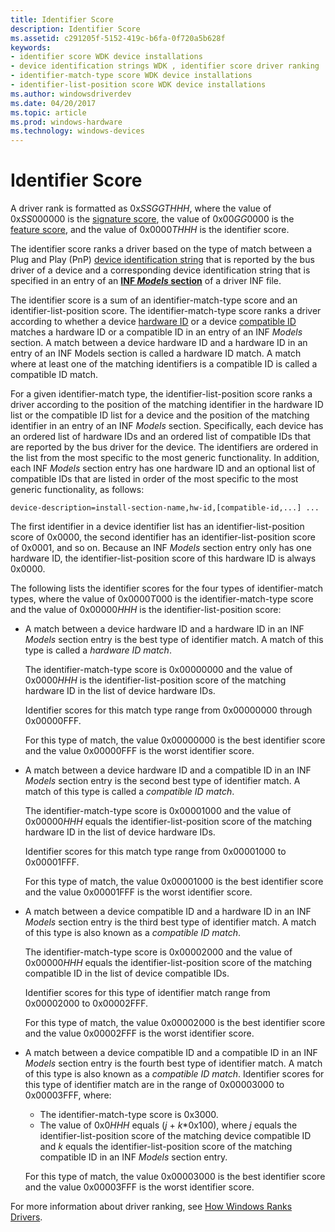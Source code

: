 ```yaml
---
title: Identifier Score
description: Identifier Score
ms.assetid: c291205f-5152-419c-b6fa-0f720a5b628f
keywords:
- identifier score WDK device installations
- device identification strings WDK , identifier score driver ranking
- identifier-match-type score WDK device installations
- identifier-list-position score WDK device installations
ms.author: windowsdriverdev
ms.date: 04/20/2017
ms.topic: article
ms.prod: windows-hardware
ms.technology: windows-devices
---
```


# Identifier Score


A driver rank is formatted as 0x*SSGGTHHH*, where the value of 0x*SS*000000 is the [signature score](signature-score--windows-vista-and-later-.md), the value of 0x00*GG*0000 is the [feature score](feature-score--windows-vista-and-later-.md), and the value of 0x0000*THHH* is the identifier score.

The identifier score ranks a driver based on the type of match between a Plug and Play (PnP) [device identification string](device-identification-strings.md) that is reported by the bus driver of a device and a corresponding device identification string that is specified in an entry of an [**INF *Models* section**](inf-models-section.md) of a driver INF file.

The identifier score is a sum of an identifier-match-type score and an identifier-list-position score. The identifier-match-type score ranks a driver according to whether a device [hardware ID](hardware-ids.md) or a device [compatible ID](compatible-ids.md) matches a hardware ID or a compatible ID in an entry of an INF *Models* section. A match between a device hardware ID and a hardware ID in an entry of an INF Models section is called a hardware ID match. A match where at least one of the matching identifiers is a compatible ID is called a compatible ID match.

For a given identifier-match type, the identifier-list-position score ranks a driver according to the position of the matching identifier in the hardware ID list or the compatible ID list for a device and the position of the matching identifier in an entry of an INF *Models* section. Specifically, each device has an ordered list of hardware IDs and an ordered list of compatible IDs that are reported by the bus driver for the device. The identifiers are ordered in the list from the most specific to the most generic functionality. In addition, each INF *Models* section entry has one hardware ID and an optional list of compatible IDs that are listed in order of the most specific to the most generic functionality, as follows:

```
device-description=install-section-name,hw-id,[compatible-id,...] ...
```

The first identifier in a device identifier list has an identifier-list-position score of 0x0000, the second identifier has an identifier-list-position score of 0x0001, and so on. Because an INF *Models* section entry only has one hardware ID, the identifier-list-position score of this hardware ID is always 0x0000.

The following lists the identifier scores for the four types of identifier-match types, where the value of 0x0000*T*000 is the identifier-match-type score and the value of 0x00000*HHH* is the identifier-list-position score:

-   A match between a device hardware ID and a hardware ID in an INF *Models* section entry is the best type of identifier match. A match of this type is called a *hardware ID match*.

    The identifier-match-type score is 0x00000000 and the value of 0x0000*HHH* is the identifier-list-position score of the matching hardware ID in the list of device hardware IDs.

    Identifier scores for this match type range from 0x00000000 through 0x00000FFF.

    For this type of match, the value 0x00000000 is the best identifier score and the value 0x00000FFF is the worst identifier score.

-   A match between a device hardware ID and a compatible ID in an INF *Models* section entry is the second best type of identifier match. A match of this type is called a *compatible ID match*.

    The identifier-match-type score is 0x00001000 and the value of 0x00000*HHH* equals the identifier-list-position score of the matching hardware ID in the list of device hardware IDs.

    Identifier scores for this match type range from 0x00001000 to 0x00001FFF.

    For this type of match, the value 0x00001000 is the best identifier score and the value 0x00001FFF is the worst identifier score.

-   A match between a device compatible ID and a hardware ID in an INF *Models* section entry is the third best type of identifier match. A match of this type is also known as a *compatible ID match*.

    The identifier-match-type score is 0x00002000 and the value of 0x00000*HHH* equals the identifier-list-position score of the matching compatible ID in the list of device compatible IDs.

    Identifier scores for this type of identifier match range from 0x00002000 to 0x00002FFF.

    For this type of match, the value 0x00002000 is the best identifier score and the value 0x00002FFF is the worst identifier score.

-   A match between a device compatible ID and a compatible ID in an INF *Models* section entry is the fourth best type of identifier match. A match of this type is also known as a *compatible ID match*. Identifier scores for this type of identifier match are in the range of 0x00003000 to 0x00003FFF, where:

    -   The identifier-match-type score is 0x3000.
    -   The value of 0x0*HHH* equals (*j* + *k*\*0x100), where *j* equals the identifier-list-position score of the matching device compatible ID and *k* equals the identifier-list-position score of the matching compatible ID in an INF *Models* section entry.

    For this type of match, the value 0x00003000 is the best identifier score and the value 0x00003FFF is the worst identifier score.

For more information about driver ranking, see [How Windows Ranks Drivers](how-setup-ranks-drivers--windows-vista-and-later-.md).

 

 





